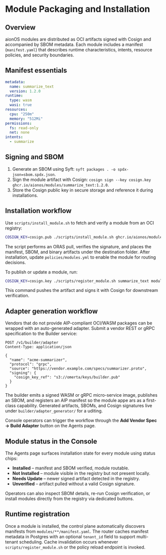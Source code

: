 # Module Packaging and Installation

## Overview

aionOS modules are distributed as OCI artifacts signed with Cosign and accompanied by SBOM metadata. Each module includes a manifest (`manifest.yaml`) that describes runtime characteristics, intents, resource policies, and security boundaries.

## Manifest essentials

```yaml
metadata:
  name: summarize_text
  version: 1.2.0
runtime:
  type: wasm
  wasi: true
resources:
  cpu: "250m"
  memory: "512Mi"
permissions:
  fs: read-only
  net: none
intents:
  - summarize
```

## Signing and SBOM

1. Generate an SBOM using Syft: `syft packages . -o spdx-json=sbom.spdx.json`.
2. Sign the module artifact with Cosign: `cosign sign --key cosign.key ghcr.io/aionos/modules/summarize_text:1.2.0`.
3. Store the Cosign public key in secure storage and reference it during installations.

## Installation workflow

Use `scripts/install_module.sh` to fetch and verify a module from an OCI registry:

```bash
COSIGN_KEY=cosign.pub ./scripts/install_module.sh ghcr.io/aionos/modules/summarize_text:1.2.0 modules/summarize_text
```

The script performs an ORAS pull, verifies the signature, and places the manifest, SBOM, and binary artifacts under the destination folder. After installation, update `policies/modules.yml` to enable the module for routing decisions.

To publish or update a module, run:

```bash
COSIGN_KEY=cosign.key ./scripts/register_module.sh summarize_text modules/summarize_text ghcr.io/aionos/modules
```

This command pushes the artifact and signs it with Cosign for downstream verification.

## Adapter generation workflow

Vendors that do not provide AIP-compliant OCI/WASM packages can be wrapped with an auto-generated adapter. Submit a vendor REST
or gRPC specification to the Builder service:

```http
POST /v1/builder/adapter
Content-Type: application/json

{
  "name": "acme-summarizer",
  "protocol": "grpc",
  "source": "https://vendor.example.com/specs/summarizer.proto",
  "signing": {
    "cosign_key_ref": "s3://omerta/keys/builder.pub"
  }
}
```

The builder emits a signed WASM or gRPC micro-service image, publishes an SBOM, and registers an AIP manifest so the module appe
ars as a first-class capability. Generated artifacts, SBOMs, and Cosign signatures live under `builder/adapter_generator/` for a
uditing.

Console operators can trigger the workflow through the **Add Vendor Spec → Build Adapter** button on the Agents page.

## Module status in the Console

The Agents page surfaces installation state for every module using status chips:

* **Installed** – manifest and SBOM verified, module routable.
* **Not Installed** – module visible in the registry but not present locally.
* **Needs Update** – newer signed artifact detected in the registry.
* **Unverified** – artifact pulled without a valid Cosign signature.

Operators can also inspect SBOM details, re-run Cosign verification, or install modules directly from the registry via dedicated
buttons.

## Runtime registration

Once a module is installed, the control plane automatically discovers manifests from `modules/**/manifest.yaml`. The router caches manifest metadata in Postgres with an optional `tenant_id` field to support multi-tenant scheduling. Cache invalidation occurs whenever `scripts/register_module.sh` or the policy reload endpoint is invoked.
